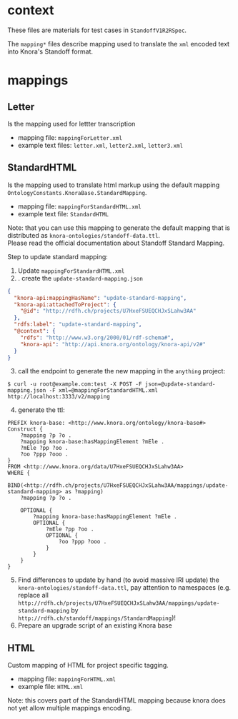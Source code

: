 # context

These files are materials for test cases in `StandoffV1R2RSpec`.

The `mapping*` files describe mapping used to translate the `xml` encoded text into Knora's Standoff format.

# mappings

## Letter

Is the mapping used for lettter transcription

- mapping file: `mappingForLetter.xml`
- example text files: `letter.xml`, `letter2.xml`, `letter3.xml`

## StandardHTML

Is the mapping used to translate html markup using the default mapping `OntologyConstants.KnoraBase.StandardMapping`.

- mapping file: `mappingForStandardHTML.xml`
- example text file: `StandardHTML`

Note: that you can use this mapping to generate the default mapping that is distributed
as `knora-ontologies/standoff-data.ttl`.  
Please read the official documentation about Standoff Standard Mapping.

Step to update standard mapping:

1. Update `mappingForStandardHTML.xml`
2. . create the `update-standard-mapping.json`

```json
{
  "knora-api:mappingHasName": "update-standard-mapping",
  "knora-api:attachedToProject": {
    "@id": "http://rdfh.ch/projects/U7HxeFSUEQCHJxSLahw3AA"
  },
  "rdfs:label": "update-standard-mapping",
  "@context": {
    "rdfs": "http://www.w3.org/2000/01/rdf-schema#",
    "knora-api": "http://api.knora.org/ontology/knora-api/v2#"
  }
}
```

3. call the endpoint to generate the new mapping in the `anything` project:

```shell
$ curl -u root@example.com:test -X POST -F json=@update-standard-mapping.json -F xml=@mappingForStandardHTML.xml  http://localhost:3333/v2/mapping
```

4. generate the ttl:

```sparql
PREFIX knora-base: <http://www.knora.org/ontology/knora-base#>
Construct {
    ?mapping ?p ?o .
    ?mapping knora-base:hasMappingElement ?mEle .
    ?mEle ?pp ?oo .
    ?oo ?ppp ?ooo .
}
FROM <http://www.knora.org/data/U7HxeFSUEQCHJxSLahw3AA>
WHERE {
    BIND(<http://rdfh.ch/projects/U7HxeFSUEQCHJxSLahw3AA/mappings/update-standard-mapping> as ?mapping)
    ?mapping ?p ?o .

    OPTIONAL {
        ?mapping knora-base:hasMappingElement ?mEle .
    	OPTIONAL {
        	?mEle ?pp ?oo .
    		OPTIONAL {
        		?oo ?ppp ?ooo .
            }
        }
    }
}
```

5. Find differences to update by hand (to avoid massive IRI update) the `knora-ontologies/standoff-data.ttl`, pay attention to namespaces (e.g. replace all `http://rdfh.ch/projects/U7HxeFSUEQCHJxSLahw3AA/mappings/update-standard-mapping` by `http://rdfh.ch/standoff/mappings/StandardMapping`)!
6. Prepare an upgrade script of an existing Knora base

## HTML

Custom mapping of HTML for project specific tagging.

- mapping file: `mappingForHTML.xml`
- example file: `HTML.xml`

Note: this covers part of the StandardHTML mapping because knora does not yet allow multiple mappings encoding.
